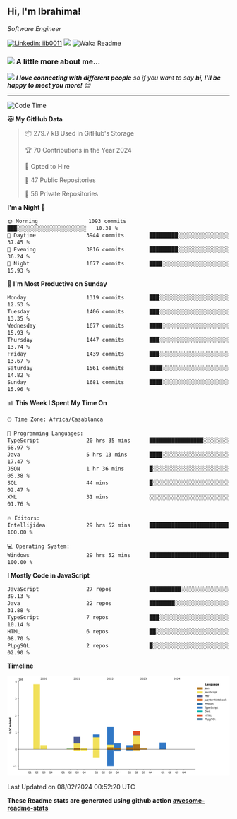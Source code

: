 <h2>Hi, I'm Ibrahima! </h2>
<p><em>Software Engineer 
</em></p>


[![Linkedin: iib0011](https://img.shields.io/badge/-iib0011-blue?style=flat-square&logo=Linkedin&logoColor=white&link=https://www.linkedin.com/in/iib0011/)](https://www.linkedin.com/in/iib0011/)
![](https://visitor-badge.glitch.me/badge?page_id=iib0011)
![Waka Readme](https://github.com/iib0011/iib0011/workflows/Waka%20Readme/badge.svg)


### <img src="https://media.giphy.com/media/VgCDAzcKvsR6OM0uWg/giphy.gif" width="50"> A little more about me...  


<img src="https://media.giphy.com/media/LnQjpWaON8nhr21vNW/giphy.gif" width="60"> <em><b>I love connecting with different people</b> so if you want to say <b>hi, I'll be happy to meet you more!</b> 😊</em>

---
<!--START_SECTION:waka-->
![Code Time](http://img.shields.io/badge/Code%20Time-2%2C917%20hrs%2037%20mins-blue)

**🐱 My GitHub Data** 

> 📦 279.7 kB Used in GitHub's Storage 
 > 
> 🏆 70 Contributions in the Year 2024
 > 
> 💼 Opted to Hire
 > 
> 📜 47 Public Repositories 
 > 
> 🔑 56 Private Repositories 
 > 
**I'm a Night 🦉** 

```text
🌞 Morning                1093 commits        ███░░░░░░░░░░░░░░░░░░░░░░   10.38 % 
🌆 Daytime                3944 commits        █████████░░░░░░░░░░░░░░░░   37.45 % 
🌃 Evening                3816 commits        █████████░░░░░░░░░░░░░░░░   36.24 % 
🌙 Night                  1677 commits        ████░░░░░░░░░░░░░░░░░░░░░   15.93 % 
```
📅 **I'm Most Productive on Sunday** 

```text
Monday                   1319 commits        ███░░░░░░░░░░░░░░░░░░░░░░   12.53 % 
Tuesday                  1406 commits        ███░░░░░░░░░░░░░░░░░░░░░░   13.35 % 
Wednesday                1677 commits        ████░░░░░░░░░░░░░░░░░░░░░   15.93 % 
Thursday                 1447 commits        ███░░░░░░░░░░░░░░░░░░░░░░   13.74 % 
Friday                   1439 commits        ███░░░░░░░░░░░░░░░░░░░░░░   13.67 % 
Saturday                 1561 commits        ████░░░░░░░░░░░░░░░░░░░░░   14.82 % 
Sunday                   1681 commits        ████░░░░░░░░░░░░░░░░░░░░░   15.96 % 
```


📊 **This Week I Spent My Time On** 

```text
🕑︎ Time Zone: Africa/Casablanca

💬 Programming Languages: 
TypeScript               20 hrs 35 mins      █████████████████░░░░░░░░   68.97 % 
Java                     5 hrs 13 mins       ████░░░░░░░░░░░░░░░░░░░░░   17.47 % 
JSON                     1 hr 36 mins        █░░░░░░░░░░░░░░░░░░░░░░░░   05.38 % 
SQL                      44 mins             █░░░░░░░░░░░░░░░░░░░░░░░░   02.47 % 
XML                      31 mins             ░░░░░░░░░░░░░░░░░░░░░░░░░   01.76 % 

🔥 Editors: 
Intellijidea             29 hrs 52 mins      █████████████████████████   100.00 % 

💻 Operating System: 
Windows                  29 hrs 52 mins      █████████████████████████   100.00 % 
```

**I Mostly Code in JavaScript** 

```text
JavaScript               27 repos            ██████████░░░░░░░░░░░░░░░   39.13 % 
Java                     22 repos            ████████░░░░░░░░░░░░░░░░░   31.88 % 
TypeScript               7 repos             ███░░░░░░░░░░░░░░░░░░░░░░   10.14 % 
HTML                     6 repos             ██░░░░░░░░░░░░░░░░░░░░░░░   08.70 % 
PLpgSQL                  2 repos             █░░░░░░░░░░░░░░░░░░░░░░░░   02.90 % 
```



**Timeline**

![Lines of Code chart](https://raw.githubusercontent.com/iib0011/iib0011/master/assets/bar_graph.png)


 Last Updated on 08/02/2024 00:52:20 UTC
<!--END_SECTION:waka-->

**These Readme stats are generated using github action [awesome-readme-stats](https://github.com/iib0011/waka-readme-stats)**
